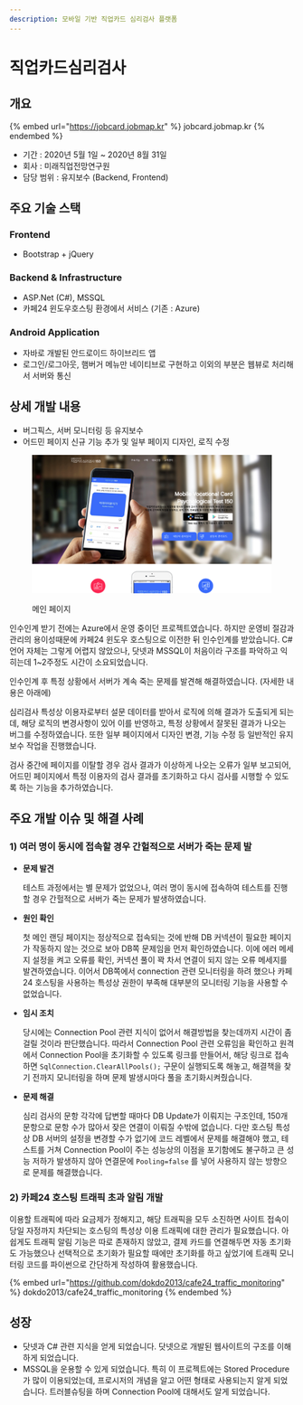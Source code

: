 ```yaml
---
description: 모바일 기반 직업카드 심리검사 플랫폼
---
```


# 직업카드심리검사

## 개요

{% embed url="https://jobcard.jobmap.kr" %}
jobcard.jobmap.kr
{% endembed %}

* 기간 : 2020년 5월 1일 \~ 2020년 8월 31일
* 회사 : 미래직업전망연구원
* 담당 범위 : 유지보수 (Backend, Frontend)



## 주요 기술 스택

### Frontend

* Bootstrap + jQuery

### Backend & Infrastructure

* ASP.Net (C#), MSSQL
* 카페24 윈도우호스팅 환경에서 서비스 (기존 : Azure)

### Android Application

* 자바로 개발된 안드로이드 하이브리드 앱
* 로그인/로그아웃, 햄버거 메뉴만 네이티브로 구현하고 이외의 부분은 웹뷰로 처리해서 서버와 통신



## 상세 개발 내용

* 버그픽스, 서버 모니터링 등 유지보수
* 어드민 페이지 신규 기능 추가 및 일부 페이지 디자인, 로직 수정

<figure><img src="../../.gitbook/assets/Untitled (6).png" alt=""><figcaption><p>메인 페이지</p></figcaption></figure>

인수인계 받기 전에는 Azure에서 운영 중이던 프로젝트였습니다. 하지만 운영비 절감과 관리의 용이성때문에 카페24 윈도우 호스팅으로 이전한 뒤 인수인계를 받았습니다. C# 언어 자체는 그렇게 어렵지 않았으나, 닷넷과 MSSQL이 처음이라 구조를 파악하고 익히는데 1\~2주정도 시간이 소요되었습니다.

인수인계 후 특정 상황에서 서버가 계속 죽는 문제를 발견해 해결하였습니다. (자세한 내용은 아래에)

심리검사 특성상 이용자로부터 설문 데이터를 받아서 로직에 의해 결과가 도출되게 되는데, 해당 로직의 변경사항이 있어 이를 반영하고, 특정 상황에서 잘못된 결과가 나오는 버그를 수정하였습니다. 또한 일부 페이지에서 디자인 변경, 기능 수정 등 일반적인 유지보수 작업을 진행했습니다.

검사 중간에 페이지를 이탈할 경우 검사 결과가 이상하게 나오는 오류가 일부 보고되어, 어드민 페이지에서 특정 이용자의 검사 결과를 초기화하고 다시 검사를 시행할 수 있도록 하는 기능을 추가하였습니다.



## 주요 개발 이슈 및 해결 사례

### 1) 여러 명이 동시에 접속할 경우 간헐적으로 서버가 죽는 문제 발

*   **문제 발견**

    테스트 과정에서는 별 문제가 없었으나, 여러 명이 동시에 접속하여 테스트를 진행할 경우 간헐적으로 서버가 죽는 문제가 발생하였습니다.
*   **원인 확인**

    첫 메인 랜딩 페이지는 정상적으로 접속되는 것에 반해 DB 커넥션이 필요한 페이지가 작동하지 않는 것으로 보아 DB쪽 문제임을 먼저 확인하였습니다. 이에 에러 메세지 설정을 켜고 오류를 확인, 커넥션 풀이 꽉 차서 연결이 되지 않는 오류 메세지를 발견하였습니다. 이어서 DB쪽에서 connection 관련 모니터링을 하려 했으나 카페24 호스팅을 사용하는 특성상 권한이 부족해 대부분의 모니터링 기능을 사용할 수 없었습니다.
*   **임시 조치**

    당시에는 Connection Pool 관련 지식이 없어서 해결방법을 찾는데까지 시간이 좀 걸릴 것이라 판단했습니다. 따라서 Connection Pool 관련 오류임을 확인하고 원격에서 Connection Pool을 초기화할 수 있도록 링크를 만들어서, 해당 링크로 접속하면 `SqlConnection.ClearAllPools();` 구문이 실행되도록 해놓고, 해결책을 찾기 전까지 모니터링을 하며 문제 발생시마다 풀을 초기화시켜줬습니다.
*   **문제 해결**

    심리 검사의 문항 각각에 답변할 때마다 DB Update가 이뤄지는 구조인데, 150개 문항으로 문항 수가 많아서 잦은 연결이 이뤄질 수밖에 없습니다. 다만 호스팅 특성상 DB 서버의 설정을 변경할 수가 없기에 코드 레벨에서 문제를 해결해야 했고, 테스트를 거쳐 Connection Pool이 주는 성능상의 이점을 포기함에도 불구하고 큰 성능 저하가 발생하지 않아 연결문에 `Pooling=false` 를 넣어 사용하지 않는 방향으로 문제를 해결했습니다.

### 2) 카페24 호스팅 트래픽 초과 알림 개발

이용할 트래픽에 따라 요금제가 정해지고, 해당 트래픽을 모두 소진하면 사이트 접속이 당일 자정까지 차단되는 호스팅의 특성상 이용 트래픽에 대한 관리가 필요했습니다. 아쉽게도 트래픽 알림 기능은 따로 존재하지 않았고, 결제 카드를 연결해두면 자동 초기화도 가능했으나 선택적으로 초기화가 필요할 때에만 초기화를 하고 싶었기에 트래픽 모니터링 코드를 파이썬으로 간단하게 작성하여 활용했습니다.

{% embed url="https://github.com/dokdo2013/cafe24_traffic_monitoring" %}
dokdo2013/cafe24\_traffic\_monitoring
{% endembed %}



## 성장

* 닷넷과 C# 관련 지식을 얻게 되었습니다. 닷넷으로 개발된 웹사이트의 구조를 이해하게 되었습니다.
* MSSQL을 운용할 수 있게 되었습니다. 특히 이 프로젝트에는 Stored Procedure가 많이 이용되었는데, 프로시저의 개념을 알고 어떤 형태로 사용되는지 알게 되었습니다. 트러블슈팅을 하며 Connection Pool에 대해서도 알게 되었습니다.
